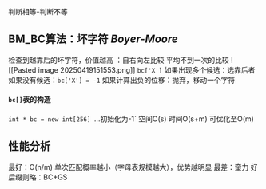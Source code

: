 判断相等-判断不等
## BM_BC算法：坏字符 *Boyer-Moore*
检查到越靠后的坏字符，价值越高
：自右向左比较
平均不到一次的比较
![[Pasted image 20250419151553.png]]
`bc['X']`
如果出现多个候选：选靠后者
如果没有候选：`bc['X'] = -1`
如果计算出负的位移：抛弃，移动一个字符
#### `bc[]`表的构造
`int * bc = new int[256]
`...初始化为-1`
空间O(s)
时间O(s+m) 可优化至O(m)
## 性能分析
最好：O(n/m)
单次匹配概率越小（字母表规模越大），优势越明显
最差：蛮力
好后缀则略：BC+GS